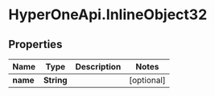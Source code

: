 # HyperOneApi.InlineObject32

## Properties
Name | Type | Description | Notes
------------ | ------------- | ------------- | -------------
**name** | **String** |  | [optional] 


